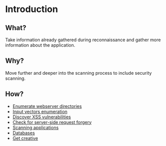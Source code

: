 # Introduction

## What?

Take information already gathered during reconnaissance and gather more information about the application.

## Why?

Move further and deeper into the scanning process to include security scanning. 

## How?

* [Enumerate webserver directories](webserver.md)
* [Input vectors enumeration](input-vectors.md)
* [Discover XSS vulnerabilities](xss.md)
* [Check for server-side request forgery](ssrf.md)
* [Scanning applications](scanning.md)
* [Databases](databases.md)
* [Get creative](creative.md)
